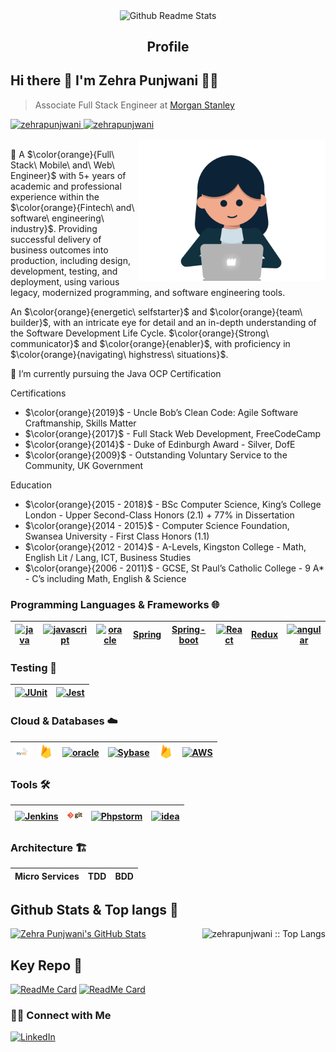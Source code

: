 <p align="center">
 <img width="100px" src="https://res.cloudinary.com/anuraghazra/image/upload/v1594908242/logo_ccswme.svg" align="center" alt="Github Readme Stats" />
 <h2 align="center">Profile</h2>
</p>

## Hi there 👋 I'm Zehra Punjwani 👩‍💻
> Associate Full Stack Engineer at [Morgan Stanley](https://www.morganstanley.com/)

<a href="https://github.com/zehrapunjwani">
  <img src="https://img.shields.io/github/followers/zehrapunjwani" alt="zehrapunjwani" >
</a>
<a href="https://github.com/zehrapunjwani">
   <img src="https://komarev.com/ghpvc/?username=zehrapunjwani" alt="zehrapunjwani" >
</a>

<br />
<br />

<img style="padding:0px;margin:0px;" align="right" height="auto" width="300" src="./developer.gif" alt="zehrapunjwani" />

<div>
 <p>
👀 A $\color{orange}{Full\ Stack\ Mobile\ and\ Web\ Engineer}$ with 5+ years of academic and professional experience within the $\color{orange}{Fintech\ and\ software\ engineering\ industry}$. Providing successful delivery of business outcomes into production, including design, development, testing, and deployment, using various legacy, modernized programming, and software engineering tools.
   
An $\color{orange}{energetic\ selfstarter}$ and $\color{orange}{team\ builder}$, with an intricate eye for detail and an in-depth understanding of the Software Development Life Cycle. $\color{orange}{Strong\ communicator}$ and $\color{orange}{enabler}$, with proficiency in $\color{orange}{navigating\ highstress\ situations}$.
   
🌱 I’m currently pursuing the Java OCP Certification
</p>

Certifications 
  - $\color{orange}{2019}$ - Uncle Bob’s Clean Code: Agile Software Craftmanship, Skills Matter
  - $\color{orange}{2017}$ - Full Stack Web Development, FreeCodeCamp
  - $\color{orange}{2014}$ - Duke of Edinburgh Award - Silver, DofE
  - $\color{orange}{2009}$ - Outstanding Voluntary Service to the Community, UK Government

Education
  - $\color{orange}{2015 - 2018}$ - BSc Computer Science, King’s College London - Upper Second-Class Honors (2.1) + 77% in Dissertation
  - $\color{orange}{2014 - 2015}$ - Computer Science Foundation, Swansea University - First Class Honors (1.1)
  - $\color{orange}{2012 - 2014}$ - A-Levels, Kingston College - Math, English Lit / Lang, ICT, Business Studies
  - $\color{orange}{2006 - 2011}$ - GCSE, St Paul’s Catholic College - 9 A* - C’s including Math, English & Science
</div>

### Programming Languages & Frameworks 🌐

| [<img src="https://logonoid.com/images/java-logo.png" alt="java" width="24">](https://www.java.com/) | [<img src="https://logonoid.com/images/javascript-logo.png" alt="javascript" width="24">](https://www.javascript.com/) | [<img src="https://logonoid.com/images/oracle-logo.png" alt="oracle" width="24">](https://www.oracle.com/java/technologies/appmodel.html) | [Spring](https://spring.io/) | [Spring-boot](https://spring.io/projects/spring-boot) |  [<img src="https://logonoid.com/images/react-logo.png" alt="React" width="24">](https://reactjs.org/) | [Redux](https://redux.js.org/) |  [<img src="https://logonoid.com/images/angularjs-logo.png" alt="angular" width="100">](https://angular.io/)
|---|---|---|---|---|---|---|---|

### Testing 🚧

| [<img src="https://junit.org/junit5/assets/img/junit5-logo.png" alt="JUnit" width="24">](https://junit.org/) | [<img src="https://miro.medium.com/max/300/1*veOyRtKTPeoqC_VlWNUc5Q.png" alt="Jest" width="24">](https://jestjs.io/)
|---|---|

### Cloud & Databases ☁️

| [<img src="https://raw.githubusercontent.com/github/explore/80688e429a7d4ef2fca1e82350fe8e3517d3494d/topics/mysql/mysql.png" alt="mysql" width="24">](https://www.mysql.com/) |  [<img src="https://raw.githubusercontent.com/github/explore/80688e429a7d4ef2fca1e82350fe8e3517d3494d/topics/firebase/firebase.png" alt="firebase" width="24">](https://firebase.google.com/) | [<img src="https://logonoid.com/images/oracle-logo.png" alt="oracle" width="24">](https://www.oracle.com/) | [<img src="https://user-images.githubusercontent.com/16902482/209936863-911adc17-647d-4004-9559-f1201f81f2d1.png" alt="Sybase" width="24">](https://www.sap.com/products/acquired-brands/what-is-sybase.html) | [<img src="https://raw.githubusercontent.com/github/explore/80688e429a7d4ef2fca1e82350fe8e3517d3494d/topics/firebase/firebase.png" alt="firebase" width="24">](https://firebase.google.com/) | [<img src="https://logonoid.com/images/aws-logo.png" alt="AWS" width="100">](https://aws.amazon.com/)
|---|---|---|---|---|---|

### Tools 🛠️

| [<img src="https://upload.wikimedia.org/wikipedia/commons/thumb/e/e9/Jenkins_logo.svg/1200px-Jenkins_logo.svg.png" alt="Jenkins" width="24">](https://www.jenkins.io/) | [<img src="https://raw.githubusercontent.com/github/explore/80688e429a7d4ef2fca1e82350fe8e3517d3494d/topics/git/git.png" alt="Git" width="24">](https://git-scm.com/) |  [<img src="https://logonoid.com/images/phpstorm-logo.png" alt="Phpstorm" width="24">](https://www.jetbrains.com/phpstorm/) | [<img src="https://logonoid.com/images/intellij-idea-logo.png" alt="idea" width="24">](https://www.jetbrains.com/idea/)
|---|---|---|---|

### Architecture 🏗️

| Micro Services | TDD | BDD
|---|---|---|

## Github Stats & Top langs  🐐

<p>
  <img align="right" src="https://github-readme-stats.vercel.app/api/top-langs/?username=zehrapunjwani&langs_count=10&theme=tokyonight&layout=compact" alt="zehrapunjwani :: Top Langs" />
  
  [![Zehra Punjwani's GitHub Stats](https://github-readme-stats.vercel.app/api?username=zehrapunjwani&show_icons=true&count_private=true)](https://github.com/zehrapunjwani)
</p>

## Key Repo 👀
[![ReadMe Card](https://github-readme-stats.vercel.app/api/pin/?username=zehrapunjwani&repo=DataStructuresAlgorithms&theme=radical "DataStructuresAlgorithms")](https://github.com/ZehraPunjwani/DataStructuresAlgorithms)
[![ReadMe Card](https://github-readme-stats.vercel.app/api/pin/?username=zehrapunjwani&repo=InstituteOfCancerResearch&theme=highcontrast "InstituteOfCancerResearch")](https://github.com/ZehraPunjwani/InstituteOfCancerResearch)

<h3> 🤝🏻 Connect with Me </h3>

<p>
<a href="https://www.linkedin.com/in/zehrapunjwani/" target="_blank"><img alt="LinkedIn" src="https://img.shields.io/badge/LinkedIn-@zehrapunjwani-blue?style=flat&logo=linkedin"></a>
</p>


<!---
ZehraPunjwani/ZehraPunjwani is a ✨ special ✨ repository because its `README.md` (this file) appears on your GitHub profile.
You can click the Preview link to take a look at your changes.
--->
